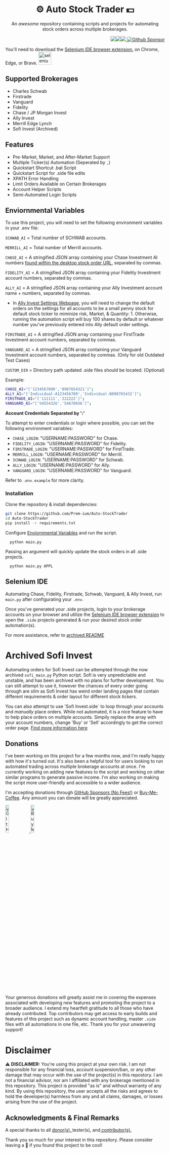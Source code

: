 <h1 align="center"> ⚙️ Auto Stock Trader 💵 </h1>

<p align="center">An <i>awesome</i> repository containing scripts and projects for automating stock orders across multiple brokerages.</p>

<p align="right"><img src="https://img.shields.io/badge/python-3670A0?style=for-the-badge&logo=python&logoColor=ffdd54"/><img src="https://img.shields.io/badge/-selenium-%43B02A?style=for-the-badge&logo=selenium&logoColor=white"/><img src="https://img.shields.io/badge/javascript-%23323330.svg?style=for-the-badge&logo=javascript&logoColor=%23F7DF1E"/><a href="https://github.com/sponsors/Prem-ium" target="_blank">
        <img src="https://img.shields.io/badge/sponsor-30363D?style=for-the-badge&logo=GitHub-Sponsors&logoColor=#EA4AA" alt="Github Sponsor"/></a></p>

You'll need to download the [Selenium IDE browser extension.](https://www.selenium.dev/selenium-ide/) on Chrome, Edge, or Brave. <a href="https://www.selenium.dev/selenium-ide/" target="_blank"
rel="noreferrer"> <img
src="https://raw.githubusercontent.com/detain/svg-logos/780f25886640cef088af994181646db2f6b1a3f8/svg/selenium-logo.svg"
alt="selenium" width="40" height="40" /></a>

## Supported Brokerages

- Charles Schwab
- Firstrade
- Vanguard
- Fidelity
- Chase / JP Morgan Invest
- Ally Invest
- Merrill Edge Lynch
- Sofi Invest (Archived)

## Features

- Pre-Market, Market, and After-Market Support
- Multiple Ticker(s) Automation (Seperated by `,`)
- Quickstart Shortcut .bat Script
- Quickstart Script for .side file edits
- XPATH Error Handling
- Limit Orders Available on Certain Brokerages
- Account Helper Scripts
- Semi-Automated Login Scripts

## Enviornmental Variables

To use this project, you will need to set the following environment variables in your .env file:

`SCHWAB_AI` = Total number of SCHWAB accounts.

`MERRILL_AI` = Total number of Merrill accounts.

`CHASE_AI` = A stringified JSON array containing your Chase Investment AI numbers
[found within the desktop stock order URL](https://user-images.githubusercontent.com/80719066/216079858-746af166-8387-41ad-9564-dd0c6285eb39.png), separated by commas.

`FIDELITY_AI` = A stringified JSON array containing your Fidelity Investment account numbers, separated by commas.

`ALLY_AI` = A stringified JSON array containing your Ally Investment account name + numbers, separated by commas.

- In [Ally Invest Settings Webpage](https://live.invest.ally.com/settings), you will need to change the default orders on the settings for all accounts to be a small penny stock for default stock ticker to miminize risk, Market, & Quantity: 1. Otherwise, running the automation script will buy 100 shares by default or whatever number you've previously entered into Ally default order settings.

`FIRSTRADE_AI` = A stringified JSON array containing your FirstTrade Investment account numbers, separated by commas.

`VANGUARD_AI` = A stringified JSON array containing your Vanguard Investment account numbers, separated by commas. (Only for old Outdated Test Cases)

`CUSTOM_DIR` = Directory path updated .side files should be located. (Optional)

Example:

```bash
CHASE_AI="['1234567890','0987654321']";
ALLY_AI="['Individual-A123456789','Individual-B098765432']";
FIRSTRADE_AI="['111111','222222']";
VANGUARD_AI="['54554326','54678936']";
```

**Account Credentials Separated by ':'**

To attempt to enter credentials or login where possible, you can set the following environment variables:

- `CHASE_LOGIN`: "USERNAME:PASSWORD" for Chase.
- `FIDELITY_LOGIN`: "USERNAME:PASSWORD" for Fidelity.
- `FIRSTRADE_LOGIN`: "USERNAME:PASSWORD" for FirstTrade.
- `MERRILL_LOGIN`: "USERNAME:PASSWORD" for Merrill.
- `SCHWAB_LOGIN`: "USERNAME:PASSWORD" for Schwab.
- `ALLY_LOGIN`: "USERNAME:PASSWORD" for Ally.
- `VANGUARD_LOGIN`: "USERNAME:PASSWORD" for Vanguard.


Refer to `.env.example` for more clarity.

### Installation

Clone the repository & install dependencies:

```bash
git clone https://github.com/Prem-ium/Auto-StockTrader
cd Auto-StockTrader
pip install -r requirements.txt
```

Configure [Enviornmental Variables](https://github.com/Prem-ium/Auto-StockTrader#enviornmental-variables) and run the script.

```
  python main.py
```

Passing an argument will quickly update the stock orders in all .side projects.

```
  python main.py APPL
```

## Selenium IDE

Automating Chase, Fidelity, Firstrade, Schwab, Vanguard, & Ally Invest, run `main.py` after configurating your `.env`.

Once you've generated your .side projects, login to your brokerage accounts on your browser and utilize the [Selenium IDE browser extension](https://github.com/SeleniumHQ/selenium-ide) to open the `.side` projects generated & run your desired stock order automation(s).

For more assistance, refer to [archived README](https://github.com/Prem-ium/Auto-StockTrader/blob/main/src/X_Archive/README.MD)

# Archived Sofi Invest

Automating orders for Sofi Invest can be attempted through the now archived `sofi_main.py` Python script.
Sofi is very unpredictable and unstable, and has been archived with no plans for further development.
You can still attempt to use it, however the chances of every order going through are slim as Sofi Invest has weird order landing pages that contain different requirements & order layout for different stock tickers.

You can also attempt to use 'Sofi Invest.side` to loop through your accounts and _manually_ place orders. While not automated, it is a nice feature to have to help place orders on multiple accounts. Simpily replace the array with your account numbers, change 'Buy' or 'Sell' accordingly to get the correct order page.
[Find more information here](https://github.com/Prem-ium/Auto-StockTrader/blob/main/src/X_Archive/README.MD#sofi-invest-automation)

## Donations

I've been working on this project for a few months now, and I'm really happy with how it's turned out. It's also been a helpful tool for users looking to run automated trading across multiple brokerage accounts at once. I'm currently working on adding new features to the script and working on other similar programs to generate passive income. I'm also working on making the script more user-friendly and accessible to a wider audience.


I'm accepting donations through <a href="https://github.com/sponsors/Prem-ium">GitHub Sponsors (No Fees!)</a> or <a href="https://www.buymeacoffee.com/prem.ium">Buy-Me-Coffee</a>. Any amount you can donate will be greatly appreciated.
  
<a href="https://github.com/sponsors/Prem-ium" target="_blank">
        <img src="https://img.shields.io/badge/sponsor-30363D?style=for-the-badge&logo=GitHub-Sponsors&logoColor=#EA4AAA" alt="GitHub Sponsor" img width="15%">
</a>
<a href="https://www.buymeacoffee.com/prem.ium" target="_blank">
        <img src="https://raw.githubusercontent.com/Prem-ium/youtube-analytics-bot/main/output-examples/media/coffee-logo.png" alt="Buy Me A Coffee" img width="15%">
</a>

Your generous donations will greatly assist me in covering the expenses associated with developing new features and promoting the project to a broader audience. I extend my heartfelt gratitude to all those who have already contributed. Top contributors may get access to early builds and features of this project such as dynamic account handling, master `.side` files with all automations in one file, etc. Thank you for your unwavering support!

# Disclaimer

⚠️ **DISCLAIMER:** You're using this project at your own risk. I am not responsible for any financial loss, account suspension/ban, or any other damage that may occur with the use of the project(s) in this repostory. I am not a financial advisor, nor am I affiliated with any brokerage mentioned in this repository. This project is provided "as is" and without warranty of any kind. By using this repository, the user accepts all the risks and agrees to hold the developer(s) harmless from any and all claims, damages, or losses arising from the use of the project. 

## Acknowledgments & Final Remarks
A special thanks to all <a href="https://www.buymeacoffee.com/prem.ium" target="_blank">donor(s), </a>tester(s), and<a href="https://github.com/Prem-ium/Auto-StockTrader/graphs/contributors" target="_blank"> contributor(s).</a>

Thank you so much for your interest in this repository.
Please consider leaving a :star2: if you found this project to be cool!
